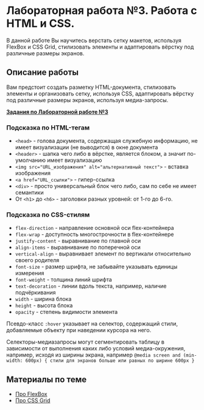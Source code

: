 # Лабораторная работа №3. Работа с HTML и CSS.

В данной работе Вы научитесь верстать сетку макетов, используя FlexBox и CSS Grid, стилизовать элементы и адаптировать вёрстку под различные размеры экранов.

## Описание работы

Вам предстоит создать разметку HTML-документа, стилизовать элементы и организовать сетку, используя CSS, адаптировать вёрстку под различные размеры экранов, используя медиа-запросы.

**[Задания по Лабораторной работе №3](https://github.com/RSTU-Citg-Space/web_lab/blob/frontend/AIB/Lab_3_HTML_CSS/Task.md)**

### Подсказка по HTML-тегам

* `<head>` - голова документа, содержащая служебную информацию, не имеет визуализации (не выводится) в окне документа
* `<header>` - шапка чего либо в вёрстке, является блоком, а значит по-умолчанию имеет визуализацию
* `<img src="URL_изображения" alt="альтернативный текст">` - вставка изображения
* `<a href="URL_ссылки">` - гипер-ссылка
* `<div>` - просто универсальный блок чего либо, сам по себе не имеет семантики
* От `<h1>` до `<h6>` - заголовки разных уровней: от 1-го до 6-го.

### Подсказка по CSS-стилям

* `flex-direction` - направление основной оси flex-контейнера
* `flex-wrap` - доступность многострочности в flex-контейнере
* `justify-content` - выравнивание по главной оси
* `align-items` - выравнивание по поперечной оси
* `vertical-align` - выравнивает элемент по вертикали относительно своего родителя
* `font-size` - размер шрифта, не забывайте указывать единицы измерения
* `font-weight` - толщина линий шрифта
* `text-decoration` - линии вдоль текста, например, наличие подчёркивания
* `width` - ширина блока
* `height` - высота блока
* `opacity` - степень видимости элемента

Псевдо-класс `:hover` указывает на селектор, содержащий стили, добавляемые объекту при наведении курсора на него.

Селекторы-медиазапросы могут сегментировать таблицу в зависимости от выполнения каких либо условий медиа-окружения, например, исходя из ширины экрана, например `@media screen and (min-width: 600px) { стили для экранов больше или равных по ширине 600px }`

## Материалы по теме
* [Про FlexBox](https://html5.by/blog/flexbox/)
* [Про CSS Grid](https://html5book.ru/css-grid/)
